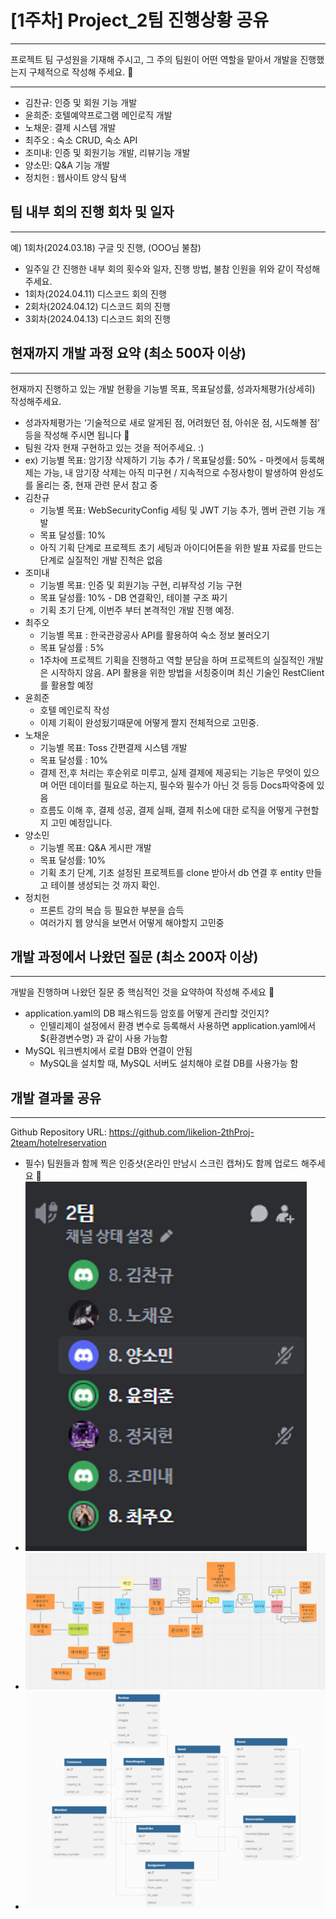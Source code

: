# [1주차] Project_2팀 진행상황 공유

---

프로젝트 팀 구성원을 기재해 주시고, 그 주의 팀원이 어떤 역할을 맡아서 개발을 진행했는지 구체적으로 작성해 주세요. 🙂

---

- 김찬규: 인증 및 회원 기능 개발
- 윤희준: 호텔예약프로그램 메인로직 개발
- 노채운: 결제 시스템 개발
- 최주오 : 숙소 CRUD, 숙소 API
- 조미내: 인증 및 회원기능 개발, 리뷰기능 개발
- 양소민: Q&A 기능 개발
- 정치헌 : 웹사이트 양식 탐색

## 팀 내부 회의 진행 회차 및 일자

---

예) 1회차(2024.03.18) 구글 밋 진행, (OOO님 불참)

- 일주일 간 진행한 내부 회의 횟수와 일자, 진행 방법, 불참 인원을 위와 같이 작성해 주세요.
- 1회차(2024.04.11) 디스코드 회의 진행
- 2회차(2024.04.12) 디스코드 회의 진행
- 3회차(2024.04.13) 디스코드 회의 진행

## 현재까지 개발 과정 요약 (최소 500자 이상)

---

현재까지 진행하고 있는 개발 현황을 기능별 목표, 목표달성률, 성과자체평가(상세히) 작성해주세요.

- 성과자체평가는 ‘기술적으로 새로 알게된 점, 어려웠던 점, 아쉬운 점, 시도해볼 점' 등을 작성해 주시면 됩니다 🙂
- 팀원 각자 현재 구현하고 있는 것을 적어주세요. :)
- ex) 기능별 목표: 암기장 삭제하기 기능 추가 / 목표달성률: 50% - 마켓에서 등록해제는 가능, 내 암기장 삭제는 아직 미구현 / 지속적으로 수정사항이 발생하여 완성도를 올리는 중, 현재 관련 문서 참고 중
- 김찬규
    - 기능별 목표: WebSecurityConfig 세팅 및 JWT 기능 추가, 멤버 관련 기능 개발
    - 목표 달성률: 10%
    - 아직 기획 단계로 프로젝트 초기 세팅과 아이디어톤을 위한 발표 자료를 만드는 단계로 실질적인 개발 진척은 없음
- 조미내
    - 기능별 목표: 인증 및 회원기능 구현, 리뷰작성 기능 구현
    - 목표 달성률: 10% - DB 연결확인, 테이블 구조 짜기
    - 기획 초기 단계, 이번주 부터 본격적인 개발 진행 예정.
- 최주오
    - 기능별 목표 : 한국관광공사 API를 활용하여 숙소 정보 불러오기
    - 목표 달성률 : 5%
    - 1주차에 프로젝트 기획을 진행하고 역할 분담을 하며 프로젝트의 실질적인 개발은 시작하지 않음. API 활용을 위한 방법을 서칭중이며 최신 기술인 RestClient를 활용할 예정
- 윤희준
    - 호텔 메인로직 작성
    - 이제 기획이 완성됬기때문에 어떻게 짤지 전체적으로 고민중.
- 노채운
    - 기능별 목표: Toss 간편결제 시스템 개발
    - 목표 달성률 : 10%
    - 결제 전,후 처리는 후순위로 미루고, 실제 결제에 제공되는 기능은 무엇이 있으며
      어떤 데이터를 필요로 하는지, 필수와 필수가 아닌 것 등등 Docs파악중에 있음
    - 흐름도 이해 후, 결제 성공, 결제 실패, 결제 취소에 대한 로직을 어떻게 구현할 지 고민 예정입니다.
- 양소민
    - 기능별 목표: Q&A 게시판 개발
    - 목표 달성률: 10%
    - 기획 초기 단계, 기초 설정된 프로젝트를 clone 받아서 db 연결 후 entity 만들고 테이블 생성되는 것 까지 확인.
- 정치헌
    - 프론트 강의 복습 등 필요한 부분을 습득
    - 여러가지 웹 양식을 보면서 어떻게 해야할지 고민중

## 개발 과정에서 나왔던 질문 (최소 200자 이상)

---

개발을 진행하며 나왔던 질문 중 핵심적인 것을 요약하여 작성해 주세요 🙂

- application.yaml의 DB 패스워드등 암호를 어떻게 관리할 것인지?
    - 인텔리제이 설정에서 환경 변수로 등록해서 사용하면 application.yaml에서 ${환경변수명} 과 같이 사용 가능함
- MySQL 워크벤치에서 로컬 DB와 연결이 안됨
    - MySQL을 설치할 때, MySQL 서버도 설치해야 로컬 DB를 사용가능 함

## 개발 결과물 공유

---

Github Repository URL: https://github.com/likelion-2thProj-2team/hotelreservation

- 필수) 팀원들과 함께 찍은 인증샷(온라인 만남시 스크린 캡쳐)도 함께 업로드 해주세요 🙂
- ![img.png](img/week1_1.png)
- ![img_1.png](img/week1_2.png)
- ![img_2.png](img/week1_3.png)